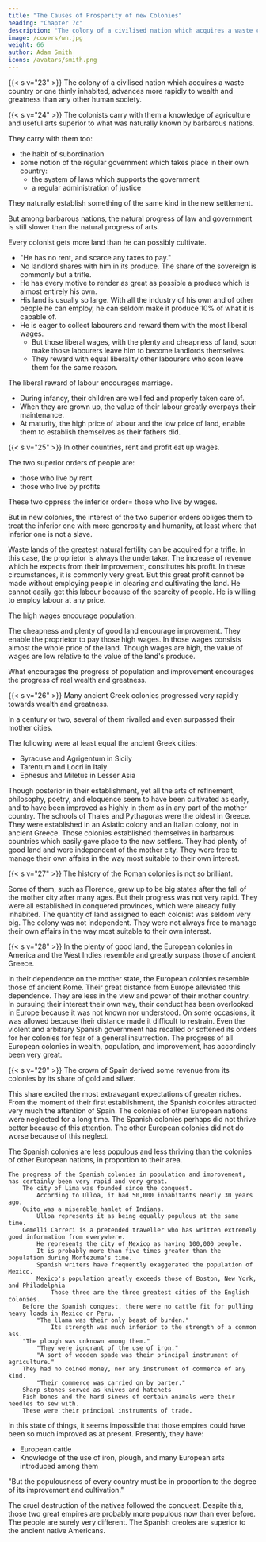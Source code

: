 ```yaml
---
title: "The Causes of Prosperity of new Colonies"
heading: "Chapter 7c"
description: "The colony of a civilised nation which acquires a waste country or one thinly inhabited, advances more rapidly to wealth and greatness than any other human society"
image: /covers/wn.jpg
weight: 66
author: Adam Smith
icons: /avatars/smith.png
---
```





{{< s v="23" >}} The colony of a civilised nation which acquires a waste country or one thinly inhabited, advances more rapidly to wealth and greatness than any other human society.

{{< s v="24" >}} The colonists carry with them a knowledge of agriculture and useful arts superior to what was naturally known by barbarous nations.

They carry with them too:
- the habit of subordination
- some notion of the regular government which takes place in their own country:
  - the system of laws which supports the government
  - a regular administration of justice

They naturally establish something of the same kind in the new settlement.

But among barbarous nations, the natural progress of law and government is still slower than the natural progress of arts.

Every colonist gets more land than he can possibly cultivate.
- "He has no rent, and scarce any taxes to pay."
- No landlord shares with him in its produce. The share of the sovereign is commonly but a trifle.
- He has every motive to render as great as possible a produce which is almost entirely his own.
- His land is usually so large. With all the industry of his own and of other people he can employ, he can seldom make it produce 10% of what it is capable of.
- He is eager to collect labourers and reward them with the most liberal wages.
  - But those liberal wages, with the plenty and cheapness of land, soon make those labourers leave him to become landlords themselves.
  - They reward with equal liberality other labourers who soon leave them for the same reason.

The liberal reward of labour encourages marriage.
- During infancy, their children are well fed and properly taken care of.
- When they are grown up, the value of their labour greatly overpays their maintenance.
- At maturity, the high price of labour and the low price of land, enable them to establish themselves as their fathers did.


{{< s v="25" >}} In other countries, rent and profit eat up wages.

The two superior orders of people are:
- those who live by rent
- those who live by profits

These two oppress the inferior order=  those who live by wages.

But in new colonies, the interest of the two superior orders obliges them to treat the inferior one with more generosity and humanity, at least where that inferior one is not a slave.

Waste lands of the greatest natural fertility can be acquired for a trifle.
    In this case, the proprietor is always the undertaker.
    The increase of revenue which he expects from their improvement, constitutes his profit.
        In these circumstances, it is commonly very great.
    But this great profit cannot be made without employing people in clearing and cultivating the land.
        He cannot easily get this labour because of the scarcity of people.
        He is willing to employ labour at any price.

The high wages encourage population.

The cheapness and plenty of good land encourage improvement.
    They enable the proprietor to pay those high wages.
    In those wages consists almost the whole price of the land.
    Though wages are high, the value of wages are low relative to the value of the land's produce.

What encourages the progress of population and improvement encourages the progress of real wealth and greatness.


{{< s v="26" >}} Many ancient Greek colonies progressed very rapidly towards wealth and greatness.

In a century or two, several of them rivalled and even surpassed their mother cities.

The following were at least equal the ancient Greek cities:
- Syracuse and Agrigentum in Sicily
- Tarentum and Locri in Italy
- Ephesus and Miletus in Lesser Asia

Though posterior in their establishment, yet all the arts of refinement, philosophy, poetry, and eloquence seem to have been cultivated as early, and to have been improved as highly in them as in any part of the mother country.
    The schools of Thales and Pythagoras were the oldest in Greece.
    They were established in an Asiatic colony and an Italian colony, not in ancient Greece.
    Those colonies established themselves in barbarous countries which easily gave place to the new settlers.
        They had plenty of good land and were independent of the mother city.
        They were free to manage their own affairs in the way most suitable to their own interest.

{{< s v="27" >}} The history of the Roman colonies is not so brilliant.

Some of them, such as Florence, grew up to be big states after the fall of the mother city after many ages.
    But their progress was not very rapid.
They were all established in conquered provinces, which were already fully inhabited.
The quantity of land assigned to each colonist was seldom very big.
The colony was not independent.
They were not always free to manage their own affairs in the way most suitable to their own interest.


{{< s v="28" >}} In the plenty of good land, the European colonies in America and the West Indies resemble and greatly surpass those of ancient Greece.

In their dependence on the mother state, the European colonies resemble those of ancient Rome.
Their great distance from Europe alleviated this dependence.
    They are less in the view and power of their mother country.
In pursuing their interest their own way, their conduct has been overlooked in Europe because it was not known nor understood.
    On some occasions, it was allowed because their distance made it difficult to restrain.
    Even the violent and arbitrary Spanish government has recalled or softened its orders for her colonies for fear of a general insurrection.
    The progress of all European colonies in wealth, population, and improvement, has accordingly been very great.


{{< s v="29" >}} The crown of Spain derived some revenue from its colonies by its share of gold and silver.

This share excited the most extravagant expectations of greater riches.
From the moment of their first establishment, the Spanish colonies attracted very much the attention of Spain.
    The colonies of other European nations were neglected for a long time.
    The Spanish colonies perhaps did not thrive better because of this attention.
    The other European colonies did not do worse because of this neglect.

The Spanish colonies are less populous and less thriving than the colonies of other European nations, in proportion to their area.

    The progress of the Spanish colonies in population and improvement, has certainly been very rapid and very great.
        The city of Lima was founded since the conquest.
            According to Ulloa, it had 50,000 inhabitants nearly 30 years ago.
        Quito was a miserable hamlet of Indians.
            Ulloa represents it as being equally populous at the same time.
        Gemelli Carreri is a pretended traveller who has written extremely good information from everywhere.
            He represents the city of Mexico as having 100,000 people.
            It is probably more than five times greater than the population during Montezuma's time.
            Spanish writers have frequently exaggerated the population of Mexico.
            Mexico's population greatly exceeds those of Boston, New York, and Philadelphia
                Those three are the three greatest cities of the English colonies.
        Before the Spanish conquest, there were no cattle fit for pulling heavy loads in Mexico or Peru.
            "The llama was their only beast of burden."
                Its strength was much inferior to the strength of a common ass.
        "The plough was unknown among them."
            "They were ignorant of the use of iron."
            "A sort of wooden spade was their principal instrument of agriculture."
        They had no coined money, nor any instrument of commerce of any kind.
            "Their commerce was carried on by barter."
        Sharp stones served as knives and hatchets
        Fish bones and the hard sinews of certain animals were their needles to sew with.
        These were their principal instruments of trade.

In this state of things, it seems impossible that those empires could have been so much improved as at present. Presently, they have:
- European cattle
- Knowledge of the use of iron, plough, and many European arts introduced among them

"But the populousness of every country must be in proportion to the degree of its improvement and cultivation."

The cruel destruction of the natives followed the conquest.
    Despite this, those two great empires are probably more populous now than ever before.
    The people are surely very different.
    The Spanish creoles are superior to the ancient native Americans.
